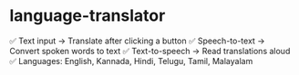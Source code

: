 # language-translator
✅ Text input → Translate after clicking a button
✅ Speech-to-text → Convert spoken words to text
✅ Text-to-speech → Read translations aloud
✅ Languages: English, Kannada, Hindi, Telugu, Tamil, Malayalam
